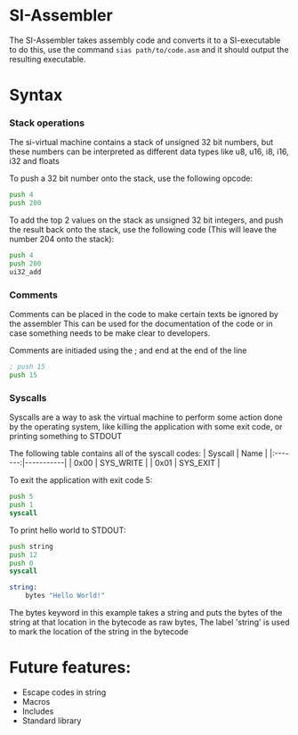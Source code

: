 # SI-Assembler

The SI-Assembler takes assembly code and converts it to a SI-executable
to do this, use the command `sias path/to/code.asm` and it should output
the resulting executable.

# Syntax

### Stack operations

The si-virtual machine contains a stack of unsigned 32 bit numbers, but these
numbers can be interpreted as different data types like u8, u16, i8, i16, i32
and floats

To push a 32 bit number onto the stack, use the following opcode:
```asm
push 4
push 200
```

To add the top 2 values on the stack as unsigned 32 bit integers, and push
the result back onto the stack, use the following code (This will leave the
number 204 onto the stack):
```asm
push 4
push 200
ui32_add
```

### Comments
Comments can be placed in the code to make certain texts be ignored by the assembler
This can be used for the documentation of the code or in case something needs to be
make clear to developers.

Comments are initiaded using the ; and end at the end of the line

```asm
; push 15
push 15
```

### Syscalls

Syscalls are a way to ask the virtual machine to perform some action done by
the operating system, like killing the application with some exit code, or
printing something to STDOUT

The following table contains all of the syscall codes:
| Syscall | Name      |
|:-------:|-----------|
|  0x00   | SYS_WRITE | 
|  0x01   | SYS_EXIT  |

To exit the application with exit code 5:
```asm
push 5
push 1
syscall
```

To print hello world to STDOUT:
```asm
push string
push 12
push 0
syscall

string:
    bytes "Hello World!"
```

The bytes keyword in this example takes a string and puts the bytes of the string
at that location in the bytecode as raw bytes, The label 'string' is used to mark
the location of the string in the bytecode

# Future features:
 - Escape codes in string
 - Macros
 - Includes
 - Standard library

